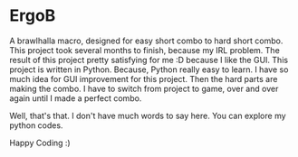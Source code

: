 # ErgoB

A brawlhalla macro, designed for easy short combo to hard short combo. This project took several months to finish, because my IRL problem. The result of this project pretty satisfying for me :D because I like the GUI. This project is written in Python. Because, Python really easy to learn. I have so much idea for GUI improvement for this project. Then the hard parts are making the combo. I have to switch from project to game, over and over again until I made a perfect combo.

Well, that's that. I don't have much words to say here. You can explore my python codes.

Happy Coding :)
